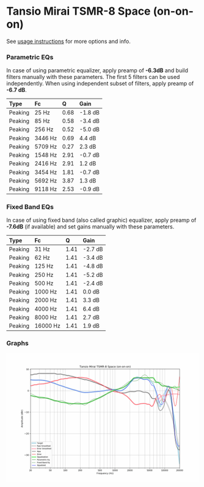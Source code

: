 # Tansio Mirai TSMR-8 Space (on-on-on)
See [usage instructions](https://github.com/jaakkopasanen/AutoEq#usage) for more options and info.

### Parametric EQs
In case of using parametric equalizer, apply preamp of **-6.3dB** and build filters manually
with these parameters. The first 5 filters can be used independently.
When using independent subset of filters, apply preamp of **-6.7 dB**.

| Type    | Fc      |    Q | Gain    |
|:--------|:--------|:-----|:--------|
| Peaking | 25 Hz   | 0.68 | -1.8 dB |
| Peaking | 85 Hz   | 0.58 | -3.4 dB |
| Peaking | 256 Hz  | 0.52 | -5.0 dB |
| Peaking | 3446 Hz | 0.69 | 4.4 dB  |
| Peaking | 5709 Hz | 0.27 | 2.3 dB  |
| Peaking | 1548 Hz | 2.91 | -0.7 dB |
| Peaking | 2416 Hz | 2.91 | 1.2 dB  |
| Peaking | 3454 Hz | 1.81 | -0.7 dB |
| Peaking | 5692 Hz | 3.87 | 1.3 dB  |
| Peaking | 9118 Hz | 2.53 | -0.9 dB |

### Fixed Band EQs
In case of using fixed band (also called graphic) equalizer, apply preamp of **-7.6dB**
(if available) and set gains manually with these parameters.

| Type    | Fc       |    Q | Gain    |
|:--------|:---------|:-----|:--------|
| Peaking | 31 Hz    | 1.41 | -2.7 dB |
| Peaking | 62 Hz    | 1.41 | -3.4 dB |
| Peaking | 125 Hz   | 1.41 | -4.8 dB |
| Peaking | 250 Hz   | 1.41 | -5.2 dB |
| Peaking | 500 Hz   | 1.41 | -2.4 dB |
| Peaking | 1000 Hz  | 1.41 | 0.0 dB  |
| Peaking | 2000 Hz  | 1.41 | 3.3 dB  |
| Peaking | 4000 Hz  | 1.41 | 6.4 dB  |
| Peaking | 8000 Hz  | 1.41 | 2.7 dB  |
| Peaking | 16000 Hz | 1.41 | 1.9 dB  |

### Graphs
![](./Tansio%20Mirai%20TSMR-8%20Space%20(on-on-on).png)